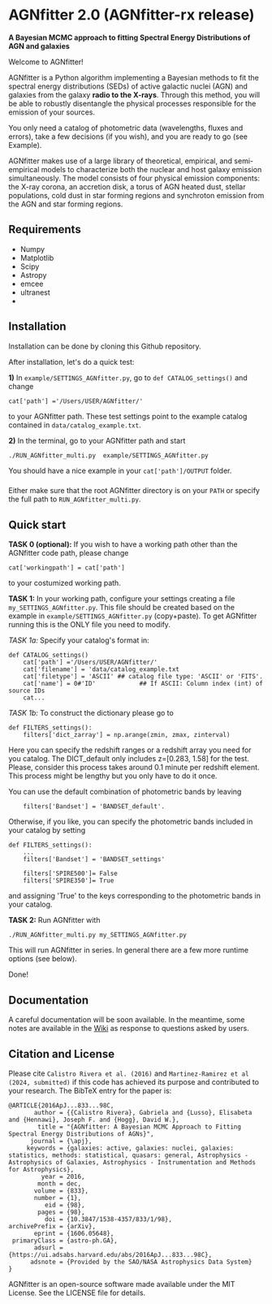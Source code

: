 AGNfitter 2.0 (AGNfitter-rx release)
========
**A Bayesian MCMC approach to fitting Spectral Energy Distributions of AGN and galaxies**

Welcome to AGNfitter! 

AGNfitter is a Python algorithm implementing a Bayesian methods to fit the spectral energy distributions (SEDs) of active galactic nuclei (AGN) and galaxies from the galaxy **radio to the X-rays**.
Through this method, you will be able to robustly disentangle the physical processes responsible for the emission of your sources.

You only need a catalog of photometric data (wavelengths, fluxes and errors), take a few decisions (if you wish), and you are ready to go (see Example).

AGNfitter makes use of a large library of theoretical, empirical, and semi-empirical models to characterize both the nuclear and host galaxy emission simultaneously. The model consists of four physical emission components: the X-ray corona, an accretion disk, a torus of AGN heated dust, stellar populations, cold dust in star forming regions and synchroton emission from the AGN and star forming regions.  


Requirements
-------------

* Numpy 
* Matplotlib
* Scipy
* Astropy 
* emcee
* ultranest
* 

Installation
----------------

Installation can be done by cloning this Github repository.

After installation, let's do a quick test:

**1)** In `example/SETTINGS_AGNfitter.py`, go to `def CATALOG_settings()` and change 

    cat['path'] ='/Users/USER/AGNfitter/'
    
to your AGNfitter path. These test settings point to the example catalog contained in  `data/catalog_example.txt`.
    
**2)** In the terminal, go to your AGNfitter path  and start

    ./RUN_AGNfitter_multi.py  example/SETTINGS_AGNfitter.py
    
You should have a nice example in your `cat['path']/OUTPUT` folder. 

###
Either make sure that the root AGNfitter directory is on your `PATH` or specify the full path to `RUN_AGNfitter_multi.py`.
###

Quick start
------------

**TASK 0 (optional):** If you wish to have a working path other than the AGNfitter code path, please change 

    cat['workingpath'] = cat['path']
    
to your costumized working path.


**TASK 1:** In your working path, configure your settings creating a file `my_SETTINGS_AGNfitter.py`.
This file should be created based on the example in `example/SETTINGS_AGNfitter.py` (copy+paste).
To get AGNfitter running this is the ONLY file you need to modify.

*TASK 1a:* Specify your catalog's format in:

    def CATALOG_settings()
        cat['path'] ='/Users/USER/AGNfitter/'
        cat['filename'] = 'data/catalog_example.txt
        cat['filetype'] = 'ASCII' ## catalog file type: 'ASCII' or 'FITS'. 
        cat['name'] = 0#'ID'            ## If ASCII: Column index (int) of source IDs
        cat...

*TASK 1b:* To construct the dictionary  please go to

    def FILTERS_settings():
        filters['dict_zarray'] = np.arange(zmin, zmax, zinterval)

Here you can specify the redshift ranges or a redshift array you need for you catalog.
The DICT_default only includes z=[0.283, 1.58] for the test. 
Please, consider this process takes around 0.1 minute per redshift element.
This process might be lengthy but you only have to do it once.

You can use the default combination of photometric bands by leaving

        filters['Bandset'] = 'BANDSET_default'.

Otherwise, if you like, you can specify the photometric bands included in your catalog by setting 

    def FILTERS_settings():
        ...
        filters['Bandset'] = 'BANDSET_settings' 
        
        filters['SPIRE500']= False
        filters['SPIRE350']= True        

and assigning 'True' to the keys corresponding to the photometric bands in your catalog.
    
    
**TASK 2:** Run AGNfitter with

    ./RUN_AGNfitter_multi.py my_SETTINGS_AGNfitter.py
   
This will run AGNfitter in series. In general there are a few more runtime options (see below).

Done!  

Documentation
----------------
A careful documentation will be soon available. In the meantime, some notes are available in the [Wiki](https://github.com/GabrielaCR/AGNfitter/wiki) as response to questions asked by users.

Citation and License
----------------
Please cite `Calistro Rivera et al. (2016)` and `Martinez-Ramirez et al (2024, submitted)` if this code has achieved its purpose and contributed to your
research. 
The BibTeX entry for the paper is:

    @ARTICLE{2016ApJ...833...98C,
           author = {{Calistro Rivera}, Gabriela and {Lusso}, Elisabeta and {Hennawi}, Joseph F. and {Hogg}, David W.},
            title = "{AGNfitter: A Bayesian MCMC Approach to Fitting Spectral Energy Distributions of AGNs}",
          journal = {\apj},
         keywords = {galaxies: active, galaxies: nuclei, galaxies: statistics, methods: statistical, quasars: general, Astrophysics - Astrophysics of Galaxies, Astrophysics - Instrumentation and Methods for Astrophysics},
             year = 2016,
            month = dec,
           volume = {833},
           number = {1},
              eid = {98},
            pages = {98},
              doi = {10.3847/1538-4357/833/1/98},
    archivePrefix = {arXiv},
           eprint = {1606.05648},
     primaryClass = {astro-ph.GA},
           adsurl = {https://ui.adsabs.harvard.edu/abs/2016ApJ...833...98C},
          adsnote = {Provided by the SAO/NASA Astrophysics Data System}
    }

AGNfitter is an open-source software made available under the MIT License. See
the LICENSE file for details.
